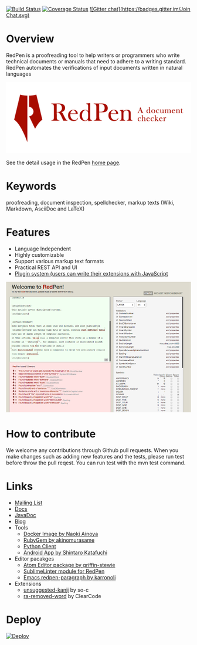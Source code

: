 [![Build Status](https://travis-ci.org/redpen-cc/redpen.svg?branch=master)](https://travis-ci.org/redpen-cc/redpen)
[![Coverage Status](https://coveralls.io/repos/recruit-tech/redpen/badge.png)](https://coveralls.io/r/recruit-tech/redpen)
[![Gitter chat](https://badges.gitter.im/Join Chat.svg)](https://gitter.im/recruit-tech/redpen)

Overview
=========

RedPen is a proofreading tool to help writers or programmers who write technical documents or manuals that need to adhere to a writing standard. RedPen automates the verifications of input documents written in natural languages


<p align="center">
   <a href="http://redpen.cc"><img src="logo/redpen-logo.png"/></a>
</p>

See the detail usage in the RedPen [home page](http://redpen.cc/).

Keywords
========

proofreading,  document inspection, spellchecker, markup texts (Wiki, Markdown, AsciiDoc and LaTeX)

Features
=========

- Language Independent
- Highly customizable
- Support various markup text formats
- Practical REST API and UI
- [Plugin system (users can write their extensions with JavaScript](http://blog.redpen.cc/2015/09/08/writing-extension-with-javascript/)

<p align="center">
   <a href="http://redpen.herokuapp.com/"><img src="logo/redpen-ui.png"/></a>
</p>



How to contribute
==================

We welcome any contributions through Github pull requests. When you make changes such as adding new features and the tests,
please run test before throw the pull reqest. You can run test with the mvn test command.

Links
======

* [Mailing List](https://groups.google.com/forum/#!forum/redpen-validator)
* [Docs](http://redpen.cc/docs.html)
* [JavaDoc](http://redpen.cc/javadoc/latest/index.html)
* [Blog](http://blog.redpen.cc)
* Tools
  * [Docker Image by Naoki Ainoya](https://registry.hub.docker.com/u/ainoya/redpen-server/)
  * [RubyGem by akinomurasame](https://rubygems.org/gems/redpen_ruby)
  * [Python Client](https://pypi.python.org/pypi/pyredpen/)
  * [Android App by Shintaro Katafuchi](https://play.google.com/store/apps/details?id=cc.redpen)
* Editor pacakges
  * [Atom Editor package by griffin-stewie](https://atom.io/packages/redpen)
  * [SublimeLinter module for RedPen](https://github.com/taky/sublimelinter-redpen)
  * [Emacs redpen-paragraph by karronoli](https://libraries.io/emacs/redpen-paragraph/v0.2)
* Extensions
   * [unsuggested-kanji](https://github.com/so-c/redpen-validator) by so-c
   * [ra-removed-word](http://www.clear-code.com/blog/2015/8/29.html) by ClearCode

Deploy
======
[![Deploy](https://www.herokucdn.com/deploy/button.png)](https://heroku.com/deploy)
